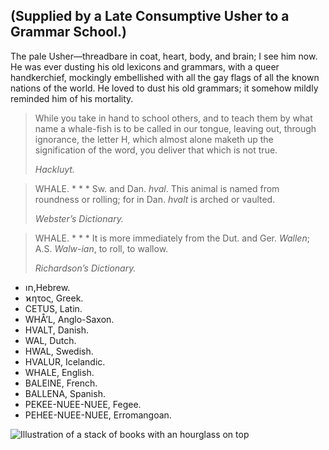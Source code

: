 ## (Supplied by a Late Consumptive Usher to a Grammar School.)

The pale Usher—threadbare in coat, heart, body, and brain; I see him now. He was ever dusting his old lexicons and grammars, with a queer handkerchief, mockingly embellished with all the gay flags of all the known nations of the world. He loved to dust his old grammars; it somehow mildly reminded him of his mortality.

> While you take in hand to school others, and to teach them by what name a whale-fish is to be called in our tongue, leaving out, through ignorance, the letter H, which almost alone maketh up the signification of the word, you deliver that which is not true.
> 
> <cite>Hackluyt.</cite>

> WHALE. \* \* \* Sw. and Dan. _hval_. This animal is named from roundness or rolling; for in Dan. _hvalt_ is arched or vaulted.
> 
> <cite>Webster’s Dictionary.</cite>

> WHALE. \* \* \* It is more immediately from the Dut. and Ger. _Wallen_; A.S. _Walw-ian_, to roll, to wallow.
> 
> <cite>Richardson’s Dictionary.</cite>

*   חו,Hebrew.
*   ϰητος, Greek.
*   CETUS, Latin.
*   WHÅ’L, Anglo-Saxon.
*   HVALT, Danish.
*   WAL, Dutch.
*   HWAL, Swedish.
*   HVALUR, Icelandic.
*   WHALE, English.
*   BALEINE, French.
*   BALLENA, Spanish.
*   PEKEE-NUEE-NUEE, Fegee.
*   PEHEE-NUEE-NUEE, Erromangoan.

![Illustration of a stack of books with an hourglass on top](img/jpg/etymology\_1.jpg)
